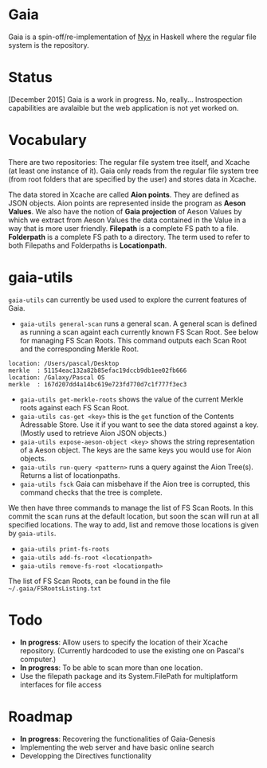 # Gaia

Gaia is a spin-off/re-implementation of [Nyx](https://github.com/shutkas/Nyx-Ruby) in Haskell where the regular file system is the repository.

# Status

[December 2015] Gaia is a work in progress. No, really... Instrospection capabilities are avalaible but the web application is not yet worked on.

# Vocabulary

There are two repositories: The regular file system tree itself, and Xcache (at least one instance of it). Gaia only reads from the regular file system tree (from root folders that are specified by the user) and stores data in Xcache.

The data stored in Xcache are called **Aion points**. They are defined as JSON objects. Aion points are represented inside the program as **Aeson Values**. We also have the notion of **Gaia projection** of Aeson Values by which we extract from Aeson Values the data contained in the Value in a way that is more user friendly. **Filepath** is a complete FS path to a file. **Folderpath** is a complete FS path to a directory. The term used to refer to both Filepaths and Folderpaths is **Locationpath**.

# gaia-utils

`gaia-utils` can currently be used used to explore the current features of Gaia.

- `gaia-utils general-scan` runs a general scan. A general scan is defined as running a scan againt each currently known FS Scan Root. See below for managing FS Scan Roots. This command outputs each Scan Root and the corresponding Merkle Root.

```
location: /Users/pascal/Desktop
merkle  : 51154eac132a82b85efac19dccb9db1ee02fb666
location: /Galaxy/Pascal OS
merkle  : 167d207dd4a14bc619e723fd770d7c1f777f3ec3
```

- `gaia-utils get-merkle-roots` shows the value of the current Merkle roots against each FS Scan Root.
- `gaia-utils cas-get <key>` this is the `get` function of the Contents Adressable Store. Use it if you want to see the data stored against a key. (Mostly used to retrieve Aion JSON objects.) 
- `gaia-utils expose-aeson-object <key>` shows the string representation of a Aeson object. The keys are the same keys you would use for Aion objects. 
- `gaia-utils run-query <pattern>` runs a query against the Aion Tree(s). Returns a list of locationpaths.
- `gaia-utils fsck` Gaia can misbehave if the Aion tree is corrupted, this command checks that the tree is complete.  

We then have three commands to manage the list of FS Scan Roots. In this commit the scan runs at the default location, but soon the scan will run at all specified locations. The way to add, list and remove those locations is given by `gaia-utils`.

- `gaia-utils print-fs-roots`
- `gaia-utils add-fs-root <locationpath>` 
- `gaia-utils remove-fs-root <locationpath>` 

The list of FS Scan Roots, can be found in the file `~/.gaia/FSRootsListing.txt`

# Todo
- **In progress**: Allow users to specify the location of their Xcache repository. (Currently hardcoded to use the existing one on Pascal's computer.)
- **In progress**: To be able to scan more than one location. 
- Use the filepath package and its System.FilePath for multiplatform interfaces for file access

# Roadmap
- **In progress**: Recovering the functionalities of Gaia-Genesis 
- Implementing the web server and have basic online search
- Developping the Directives functionality
